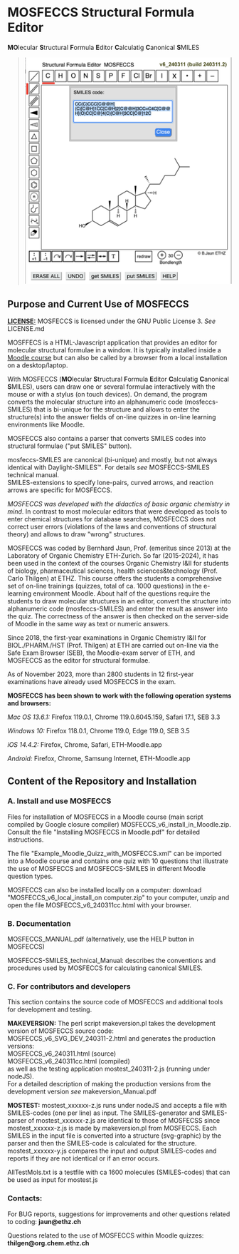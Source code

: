 <h1>MOSFECCS Structural Formula Editor</h1>

<p><strong>MO</strong>lecular <strong>S</strong>tructural <strong>F</strong>ormula <strong>E</strong>ditor <strong>C</strong>alculatig <strong>C</strong>anonical <strong>S</strong>MILES</p>

><img src="mosfeccs_240311-2.png" > 

<h2>Purpose and Current Use of MOSFECCS</h2>

<a href="LICENSE.md"><strong>LICENSE:</strong></a> MOSFECCS is licensed under the GNU Public License 3. <em>See</em> LICENSE.md


<p>MOSFFECS is a HTML-Javascript application that provides an editor for molecular structural formulae in a window. It is typically installed inside a <a href="https://moodle.org/">Moodle course</a> but can also be called by a browser from a local installation on a desktop/laptop.</p>
  <p>With MOSFECCS (<strong>MO</strong>lecular <strong>S</strong>tructural <strong>F</strong>ormula <strong>E</strong>ditor <strong>C</strong>alculatig <strong>C</strong>anonical <strong>S</strong>MILES), users can draw one or several formulae interactively with the mouse or with a stylus (on touch devices). On demand, the program converts the molecular structure into an alphanumeric code (mosfeccs-SMILES) that is bi-unique for the structure and allows to enter the structure(s) into the answer fields of on-line quizzes in on-line learning environments like Moodle.</p>
  <p>MOSFECCS also contains a parser that converts SMILES codes into structural formulae ("put SMILES" button). </p>
  <p>mosfeccs-SMILES are canonical (bi-unique) and mostly, but not always identical with Daylight-SMILES&trade;. For details <em>see</em> MOSFECCS-SMILES technical manual.<br /> SMILES-extensions to specify lone-pairs, curved arrows, and reaction arrows are specific for MOSFECCS.</p> 
  <p><em>MOSFECCS was developed with the didactics of basic organic chemistry in mind</em>. In contrast to most molecular editors that were developed as tools to enter chemical structures for database searches, MOSFECCS does not correct user errors (violations of the laws and conventions of structural theory) and allows to draw "wrong" structures.</p>
  <p>MOSFECCS was coded by Bernhard Jaun, Prof. (emeritus since 2013) at the Laboratory of Organic Chemistry ETH-Zurich. So far (2015-2024), it has been used in the context of the courses Organic Chemistry I&amp;II for students of biology, pharmaceutical sciences, health sciences&amp;technology (Prof. Carlo Thilgen) at ETHZ. This course offers the students a comprehensive set of on-line trainings (quizzes, total of ca. 1000 questions) in the e-learning environment Moodle. About half of the questions require the students to draw molecular structures in an editor, convert the structure into alphanumeric code (mosfeccs-SMILES) and enter the result as answer into the quiz. The correctness of the answer is then checked on the server-side of Moodle in the same way as text or numeric answers.</p>
  <p>Since 2018, the first-year examinations in Organic Chemistry I&amp;II for BIOL./PHARM./HST (Prof. Thilgen) at ETH are carried out on-line via the Safe Exam Browser (SEB), the Moodle-exam server of ETH, and MOSFECCS as the editor for structural formulae.</p>
  <p>As of November 2023, more than 2800 students in 12 first-year examinations have already used MOSFECCS in the exam.</p>

<p><strong>MOSFECCS has been shown to work with the following operation systems and browsers:</strong></p>
  <p><em>Mac OS 13.6.1:</em> Firefox 119.0.1, Chrome 119.0.6045.159, Safari 17.1, SEB 3.3</p>
  <p><em>Windows 10:</em> Firefox 118.0.1, Chrome 119.0, Edge 119.0, SEB 3.5</p>
  <p><em>iOS 14.4.2:</em> Firefox, Chrome, Safari, ETH-Moodle.app</p>
  <p><em>Android:</em> Firefox, Chrome, Samsung Internet, ETH-Moodle.app</p>

<h2>Content of the Repository and Installation</h2>

<h3>A. Install and use MOSFECCS</h3>
<p>Files for installation of MOSFECCS in a Moodle course (main script compiled by Google closure compiler) MOSFECCS_v6_install_in_Moodle.zip.<br />Consult the file "Installing MOSFECCS in Moodle.pdf" for detailed instructions.

The file "Example_Moodle_Quizz_with_MOSFECCS.xml" can be imported into a Moodle course and contains one quiz with 10 questions that illustrate the use of MOSFECCS and MOSFECCS-SMILES in different Moodle question types.

MOSFECCS can also be installed locally on a computer: download "MOSFECCS_v6_local_install_on computer.zip" to your computer, unzip and open the file MOSFECCS_v6_240311cc.html with your browser.

<h3>B. Documentation</h3>

MOSFECCS_MANUAL.pdf (alternatively, use the HELP button in MOSFECCS)

MOSFECCS-SMILES_technical_Manual: describes the conventions and procedures used by MOSFECCS for calculating canonical SMILES. 
 
<h3>C. For contributors and developers</h3>
<p>This section contains the source code of MOSFECCS and additional tools for development
 and testing.</p>
 
<p><strong>MAKEVERSION:</strong> The perl script makeversion.pl takes the development version of MOSFECCS source code:<br 7> MOSFECCS_v6_SVG_DEV_240311-2.html and generates the production versions: <br /> MOSFECCS_v6_240311.html (source)<br /> MOSFECCS_v6_240311cc.html (compiled)<br />as well as the testing application mostest_240311-2.js (running under nodeJS).<br />For a detailed description of making the production versions from the development version <em>see </em>makeversion_Manual.pdf </p>

<p><strong>MOSTEST:</strong> mostest_xxxxxx-z.js runs under nodeJS and accepts a file with SMILES-codes (one per line) as input. The SMILES-generator and SMILES-parser of mostest_xxxxxx-z.js are identical to those of MOSFECSS since mostest_xxxxxx-z.js is made by makeversion.pl from MOSFECCS. Each SMILES in the input file is converted into a structure (svg-graphic) by the parser and then the SMILES-code is calculated for the structure. mostest_xxxxxx-y.js compares the input and output SMILES-codes and reports if they are not identical or if an error occurs. </p>
<p>AllTestMols.txt is a testfile with ca 1600 molecules (SMILES-codes) that can be used as input for mostest.js</p>

<h3>Contacts:</h3>
<p>For BUG reports, suggestions for improvements and other questions related to coding: <strong>jaun@ethz.ch</strong></p> 

<p>Questions related to the use of MOSFECCS within Moodle quizzes: <strong>          thilgen@org.chem.ethz.ch</strong></p>
